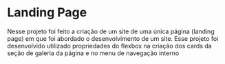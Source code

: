 # Landing Page
 Nesse projeto foi feito a criação de um site de uma única página (landing page) em que foi abordado o desenvolvimento de um site. Esse projeto foi desenvolvido utilizado propriedades do flexbox na criação dos cards da seção de galeria da página e no menu de navegação interno
